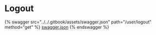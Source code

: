 # Logout

{% swagger src="../../.gitbook/assets/swagger.json" path="/user/logout" method="get" %}
[swagger.json](../../.gitbook/assets/swagger.json)
{% endswagger %}
